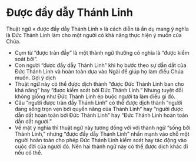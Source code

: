 # Được đầy dẫy Thánh Linh

Thuật ngữ « được đầy dẫy Thánh Linh » là cách diễn tả ẩn dụ mang ý nghĩa là Đức Thánh Linh làm cho một người có khả năng thực hiện ý muốn của Chúa.
- Cụm từ ”được tràn đầy” là một thành ngữ thường có nghĩa là “được kiểm soát bởi”.
- Con người “được đầy dẫy Thánh Linh” khi họ bước theo sự dẫn dắt của Đức Thánh Linh và hoàn toàn dựa vào Ngài để giúp họ làm điều Chúa muốn.
Gợi ý dịch
- Thuật ngữ này có thể được dịch thành “được Đức Thánh Linh ban cho khả năng” hay ”được kiểm soát bởi Đức Thánh Linh.”  Nhưng tuyệt đối không giống như Đức Thánh Linh ép buộc người ta làm điều gì đó.
- Câu “người được tràn đầy Thánh Linh” có thể được dịch thành “người đang sống trọn vẹn bởi quyền năng của Thánh Linh” hay “người được dẫn dắt hoàn toàn bởi Đức Thánh Linh” hay “Đức Thánh Linh hoàn toàn dẫn dắt người.”
- Về mặt ý nghĩa thì thuật ngữ này tương đồng với với thành ngữ “sống bởi Thánh Linh,” nhưng “được đầy dẫy Thánh Linh” nhấn mạnh vào chỗ một người hoàn toàn cho phép Đức Thánh Linh kiểm soát hay tác động vào cuộc đời của người đó.  Nên hai thành ngữ này có thể được dịch khác đi nếu có thể.

